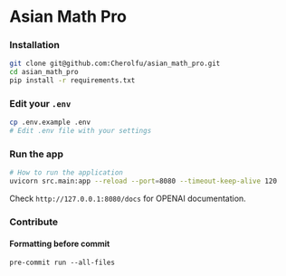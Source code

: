 # Asian Math Pro

### Installation

```bash
git clone git@github.com:Cherolfu/asian_math_pro.git
cd asian_math_pro
pip install -r requirements.txt
```

### Edit your `.env`

```bash
cp .env.example .env
# Edit .env file with your settings
```
### Run the app

```bash
# How to run the application
uvicorn src.main:app --reload --port=8080 --timeout-keep-alive 120
```

Check `http://127.0.0.1:8080/docs` for OPENAI documentation.


### Contribute

#### Formatting before commit
```
pre-commit run --all-files
```
